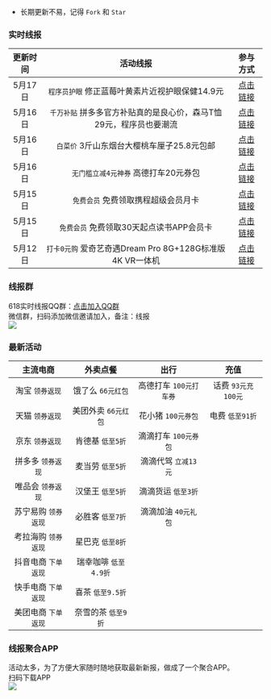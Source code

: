 - 长期更新不易，记得 `Fork` 和 `Star` 
### 实时线报
|更新时间|活动线报|参与方式|
| :------------: | :------------: | :------------: |
|5月17日|`程序员护眼` 修正蓝莓叶黄素片近视护眼保健14.9元|[点击链接](https://s.click.taobao.com/1fdXdXu "点击链接")|
|5月16日|`千万补贴` 拼多多官方补贴真的是良心价，森马T恤29元，程序员也要潮流|[点击链接](https://p.pinduoduo.com/djv1E3jo "点击链接")|
|5月16日|`白菜价` 3斤山东烟台大樱桃车厘子25.8元包邮|[点击链接](https://s.click.taobao.com/gAD3sXu "点击链接")|
|5月16日|`无门槛立减4元神券` 高德打车20元券包|[点击链接](https://cache.gaode.com/activity/partner/2021PartnerTaxiGetNew/index.html?gd_from=4wi4Fjj613C "点击链接")|
|5月15日|`免费会员` 免费领取携程超级会员月卡|[点击链接](https://m.ctrip.com/webapp/supermember/activityreceivemonth "点击链接")|
|5月15日|`免费会员` 免费领取30天起点读书APP会员卡|[点击链接](https://ataru.qidian.com/noah/202205125 "点击链接")|
|5月12日|`打卡0元购` 爱奇艺奇遇Dream Pro 8G+128G标准版 4K VR一体机|[点击链接](https://u.jd.com/EtYWqDX "点击链接")|

### 线报群
618实时线报QQ群：[点击加入QQ群](https://jq.qq.com/?_wv=1027&k=JuvO5aov "点击加入")  
微信群，扫码添加微信邀请加入，备注：线报  
![](https://github.com/omxmo/xb/blob/main/wx.png)

### 最新活动
|主流电商|外卖点餐|出行|充值|
| :------------: | :------------: | :------------: | :------------: |
|淘宝 `领券返现`|饿了么 `66元红包`|高德打车 `100元打车券`|话费 `93元充100元`|
|天猫 `领券返现`|美团外卖 `66元红包`|花小猪 `100元券包`|电费 `低至91折`|
|京东 `领券返现`|肯德基 `低至5折`|滴滴打车 `100元券包`||
|拼多多 `领券返现`|麦当劳 `低至5折`|滴滴代驾 `立减13元`||
|唯品会 `领券返现`|汉堡王 `低至5折`|滴滴货运 `低至3折`||
|苏宁易购 `领券返现`|必胜客 `低至7折`|滴滴加油 `40元礼包`||
|考拉海购 `领券返现`|星巴克 `低至8折`|||
|抖音电商 `下单返现`|瑞幸咖啡 `低至4.9折`|||
|快手电商 `下单返现`|喜茶 `低至9.5折`|||
|美团电商 `下单返现`|奈雪的茶 `低至9折`||||

### 线报聚合APP
活动太多，为了方便大家随时随地获取最新新报，做成了一个聚合APP。  
扫码下载APP  
![](https://github.com/omxmo/xb/blob/main/app.png)

